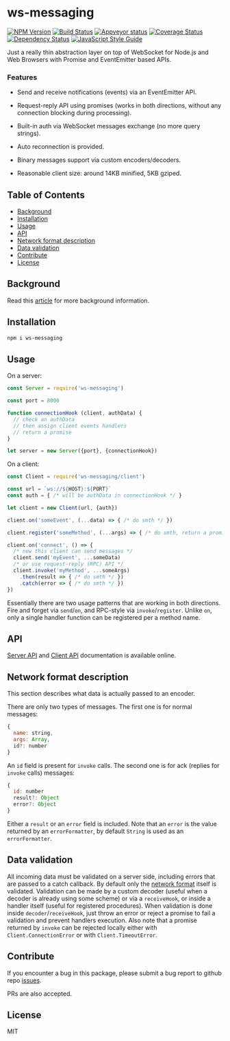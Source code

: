 # ws-messaging

[![NPM Version](https://badge.fury.io/js/ws-messaging.svg)](https://badge.fury.io/js/ws-messaging)
[![Build Status](https://travis-ci.org/an-sh/ws-messaging.svg?branch=master)](https://travis-ci.org/an-sh/ws-messaging)
[![Appveyor status](https://ci.appveyor.com/api/projects/status/d14wp6ei50tmqy49/branch/master?svg=true)](https://ci.appveyor.com/project/an-sh/ws-messaging)
[![Coverage Status](https://codecov.io/gh/an-sh/ws-messaging/branch/master/graph/badge.svg)](https://codecov.io/gh/an-sh/ws-messaging)
[![Dependency Status](https://david-dm.org/an-sh/ws-messaging.svg)](https://david-dm.org/an-sh/ws-messaging)
[![JavaScript Style Guide](https://img.shields.io/badge/code%20style-standard-brightgreen.svg)](http://standardjs.com/)

Just a really thin abstraction layer on top of WebSocket for Node.js
and Web Browsers with Promise and EventEmitter based APIs.

### Features

- Send and receive notifications (events) via an EventEmitter API.

- Request-reply API using promises (works in both directions, without
  any connection blocking during processing).

- Built-in auth via WebSocket messages exchange (no more query
  strings).

- Auto reconnection is provided.

- Binary messages support via custom encoders/decoders.

- Reasonable client size: around 14KB minified, 5KB gziped.

## Table of Contents

- [Background](#background)
- [Installation](#installation)
- [Usage](#usage)
- [API](#api)
- [Network format description](#network-format-description)
- [Data validation](#data-validation)
- [Contribute](#contribute)
- [License](#license)


## Background

Read this
[article](https://medium.com/@an_sh_1/a-better-websocket-api-for-web-browsers-and-node-js-ws-messaging-6f7826242932)
for more background information.


## Installation

```sh
npm i ws-messaging
```

## Usage

On a server:

```javascript
const Server = require('ws-messaging')

const port = 8000

function connectionHook (client, authData) {
  // check an authData
  // then assign client events handlers
  // return a promise
}

let server = new Server({port}, {connectionHook})
```

On a client:

```javascript
const Client = require('ws-messaging/client')

const url = `ws://${HOST}:${PORT}`
const auth = { /* will be authData in connectionHook */ }

let client = new Client(url, {auth})

client.on('someEvent', (...data) => { /* do smth */ })

client.register('someMethod', (...args) => { /* do smth, return a promise */ })

client.on('connect', () => {
  /* now this client can send messages */
  client.send('myEvent', ...someData)
  /* or use request-reply (RPC) API */
  client.invoke('myMethod', ...someArgs)
    .then(result => { /* do smth */ })
    .catch(error => { /* do smth */ })
})
```

Essentially there are two usage patterns that are working in both
directions. Fire and forget via `send`/`on`, and RPC-style via
`invoke`/`register`. Unlike `on`, only a single handler function can
be registered per a method name.

## API

[Server API](https://an-sh.github.io/ws-messaging/2.0/Server.html) and
[Client API](https://an-sh.github.io/ws-messaging/2.0/Client.html)
documentation is available online.

## Network format description

This section describes what data is actually passed to an encoder.

There are only two types of messages. The first one is for normal
messages:

```javascript
{
  name: string,
  args: Array,
  id?: number
}
```

An `id` field is present for `invoke` calls. The second one is for
ack (replies for `invoke` calls) messages:

```javascript
{
  id: number
  result?: Object
  error?: Object
}
```

Either a `result` or an `error` field is included. Note that an
`error` is the value returned by an `errorFormatter`, by default
`String` is used as an `errorFormatter`.

## Data validation

All incoming data must be validated on a server side, including errors
that are passed to a catch callback. By default only the
[network format](#network-format-description) itself is
validated. Validation can be made by a custom decoder (useful when a
decoder is already using some scheme) or via a `receiveHook`, or
inside a handler itself (useful for registered procedures). When
validation is done inside `decoder`/`receiveHook`, just throw an error
or reject a promise to fail a validation and prevent handlers
execution. Also note that a promise returned by `invoke` can be
rejected locally either with `Client.ConnectionError` or with
`Client.TimeoutError`.

## Contribute

If you encounter a bug in this package, please submit a bug report to
github repo [issues](https://github.com/an-sh/ws-messaging/issues).

PRs are also accepted.

## License

MIT
